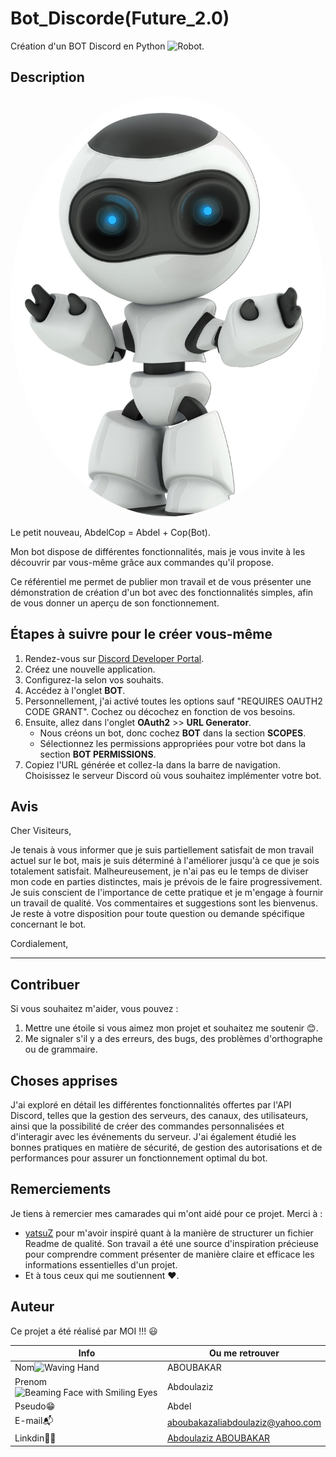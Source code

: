 # Bot_Discorde(Future_2.0)

Création d'un BOT Discord en Python <img src="https://raw.githubusercontent.com/Tarikul-Islam-Anik/Animated-Fluent-Emojis/master/Emojis/Smilies/Robot.png" alt="Robot" width="25" height="25" />.

## Description



<p align="center">
  <img src="image/bot.jpg" alt="AbdelCop photo de profil" style="border-radius: 50%;">
</p>

Le petit nouveau, AbdelCop = Abdel + Cop(Bot).

Mon bot dispose de différentes fonctionnalités, mais je vous invite à les découvrir par vous-même grâce aux commandes qu'il propose.

Ce référentiel me permet de publier mon travail et de vous présenter une démonstration de création d'un bot avec des fonctionnalités simples, afin de vous donner un aperçu de son fonctionnement.


## Étapes à suivre pour le créer vous-même

1. Rendez-vous sur [Discord Developer Portal](https://discord.com/developers/applications).
2. Créez une nouvelle application.
3. Configurez-la selon vos souhaits.
4. Accédez à l'onglet **BOT**.
5. Personnellement, j'ai activé toutes les options sauf "REQUIRES OAUTH2 CODE GRANT". Cochez ou décochez en fonction de vos besoins.
6. Ensuite, allez dans l'onglet **OAuth2** >> **URL Generator**.
   - Nous créons un bot, donc cochez **BOT** dans la section **SCOPES**.
   - Sélectionnez les permissions appropriées pour votre bot dans la section **BOT PERMISSIONS**.
7. Copiez l'URL générée et collez-la dans la barre de navigation. Choisissez le serveur Discord où vous souhaitez implémenter votre bot.

## Avis

Cher Visiteurs,

Je tenais à vous informer que je suis partiellement satisfait de mon travail actuel sur le bot, mais je suis déterminé à l'améliorer jusqu'à ce que je sois totalement satisfait. Malheureusement, je n'ai pas eu le temps de diviser mon code en parties distinctes, mais je prévois de le faire progressivement. Je suis conscient de l'importance de cette pratique et je m'engage à fournir un travail de qualité. Vos commentaires et suggestions sont les bienvenus. Je reste à votre disposition pour toute question ou demande spécifique concernant le bot.

Cordialement,

---

## Contribuer

Si vous souhaitez m'aider, vous pouvez :

1. Mettre une étoile si vous aimez mon projet et souhaitez me soutenir 😊.
2. Me signaler s'il y a des erreurs, des bugs, des problèmes d'orthographe ou de grammaire.

## Choses apprises

J'ai exploré en détail les différentes fonctionnalités offertes par l'API Discord, telles que la gestion des serveurs, des canaux, des utilisateurs, ainsi que la possibilité de créer des commandes personnalisées et d'interagir avec les événements du serveur. J'ai également étudié les bonnes pratiques en matière de sécurité, de gestion des autorisations et de performances pour assurer un fonctionnement optimal du bot.

## Remerciements

Je tiens à remercier mes camarades qui m'ont aidé pour ce projet. Merci à :

- [yatsuZ](https://github.com/yatsuZ) pour m'avoir inspiré quant à la manière de structurer un fichier Readme de qualité. Son travail a été une source d'inspiration précieuse pour comprendre comment présenter de manière claire et efficace les informations essentielles d'un projet.
- Et à tous ceux qui me soutiennent ❤️.


## Auteur

Ce projet a été réalisé par MOI !!! :smiley:

| Info          | Ou me retrouver                                                      |
| ------------- | -------------------------------------------------------------------- |
| Nom<img src="https://raw.githubusercontent.com/Tarikul-Islam-Anik/Animated-Fluent-Emojis/master/Emojis/Hand%20gestures/Waving%20Hand.png" alt="Waving Hand" width="25" height="25" />         | ABOUBAKAR                                                                |
| Prenom<img src="https://raw.githubusercontent.com/Tarikul-Islam-Anik/Animated-Fluent-Emojis/master/Emojis/Smilies/Beaming%20Face%20with%20Smiling%20Eyes.png" alt="Beaming Face with Smiling Eyes" width="25" height="25" />      | Abdoulaziz                                                              |
| Pseudo😁      | Abdel                                                                |
| E-mail📬      | aboubakazaliabdoulaziz@yahoo.com                                                |
| Linkdin👨‍💻     | [Abdoulaziz ABOUBAKAR](https://www.linkedin.com/in/abdoulaziz-djankado-aboubakar/)|
